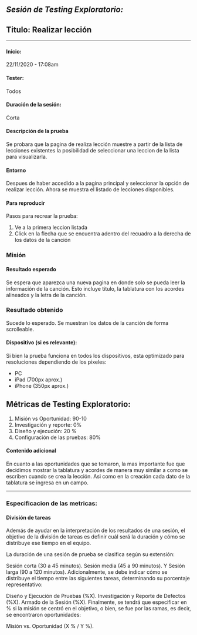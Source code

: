 *Sesión de Testing Exploratorio:*
---
## Titulo: Realizar lección
---


#### Inicio: 
22/11/2020 - 17:08am 

####  Tester: 
Todos

#### Duración de la sesión:
Corta

#### Descripción de la prueba
Se probara que la pagina de realiza lección muestre a partir de la lista de lecciones existentes la posibilidad de seleccionar una leccion de la lista para visualizarla.

#### Entorno
Despues de haber accedido a la pagina principal y seleccionar la opción de realizar lección. Ahora se muestra el listado de lecciones disponibles.

#### Para reproducir
Pasos para recrear la prueba:
1. Ve a la primera leccion listada
2. Click en la flecha que se encuentra adentro del recuadro a la derecha de los datos de la canción

### Misión
#### Resultado esperado
Se espera que aparezca una nueva pagina en donde solo se pueda leer la información de la canción. Esto incluye titulo, la tablatura con los acordes alineados y la letra de la canción.

### Resultado obtenido
Sucede lo esperado. Se muestran los datos de la canción de forma scrolleable.


#### Dispositivo (si es relevante):
Si bien la prueba funciona en todos los dispositivos, esta optimizado para resoluciones dependiendo de los pixeles:
 - PC 
 - iPad (700px aprox.)
 - iPhone (350px aprox.)

## Métricas de Testing Exploratorio:
1. Misión vs Oportunidad: 90-10
2. Investigación y reporte: 0%
3. Diseño y ejecución: 20 %
4. Configuración de las pruebas: 80%

#### Contenido adicional
En cuanto a las oportunidades que se tomaron, la mas importante fue que decidimos mostrar la tablatura y acordes de manera muy similar a como se escriben cuando se crea la lección. Asi como en la creación cada dato de la tablatura se ingresa en un campo.

---

### Especificacion de las metricas:

#### División de tareas
Además de ayudar en la interpretación de los resultados de una sesión, el objetivo de la división de tareas es definir cuál será la duración y cómo se distribuye ese tiempo en el equipo.

La duración de una sesión de prueba se clasifica según su extensión:

Sesión corta (30 a 45 minutos).
Sesión media (45 a 90 minutos).
Y Sesión larga (90 a 120 minutos).
Adicionalmente, se debe indicar cómo se distribuye el tiempo entre las siguientes tareas, determinando su porcentaje representativo:

Diseño y Ejecución de Pruebas (%X).
Investigación y Reporte de Defectos (%X).
Armado de la Sesión (%X).
Finalmente, se tendrá que especificar en % si la misión se centró en el objetivo, o bien, se fue por las ramas, es decir, se encontraron oportunidades:

Misión vs. Oportunidad (X % / Y %).
